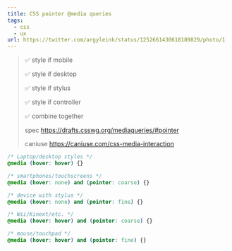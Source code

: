 ```yaml
---
title: CSS pointer @media queries
tags:
  - css
  - ux
url: https://twitter.com/argyleink/status/1252661430618189829/photo/1
---
```


> ✅ style if mobile
>
> ✅ style if desktop
>
> ✅ style if stylus
>
> ✅ style if controller
>
> ✅ combine together
>
> spec https://drafts.csswg.org/mediaqueries/#pointer
>
> caniuse https://caniuse.com/css-media-interaction

```css
/* Laptop/desktop styles */
@media (hover: hover) {}

/* smartphones/touchscreens */
@media (hover: none) and (pointer: coarse) {}

/* device with stylus */
@media (hover: none) and (pointer: fine) {}

/* Wii/Kinext/etc. */
@media (hover: hover) and (pointer: coarse) {}

/* mouse/touchpad */
@media (hover: hover) and (pointer: fine) {}
```
